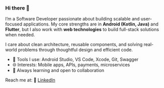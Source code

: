 ### Hi there 👋

I’m a Software Developer passionate about building scalable and user-focused applications. My core strengths are in **Android (Kotlin, Java)** and **Flutter**, but I also work with **web technologies** to build full-stack solutions when needed.

I care about clean architecture, reusable components, and solving real-world problems through thoughtful design and efficient code.

- 🔧 Tools I use: Android Studio, VS Code, Xcode, Git, Swagger
- 🌐 Interests: Mobile apps, APIs, payments, microservices
- 🚀 Always learning and open to collaboration

Reach me at:
🔗 [LinkedIn](https://www.linkedin.com/in/femi-adegbite-a1738b11a)

<!--
**Efhemo/Efhemo** is a ✨ _special_ ✨ repository because its `README.md` (this file) appears on your GitHub profile.

Here are some ideas to get you started:

- 🔭 I’m currently working on ...
- 🌱 I’m currently learning ...
- 👯 I’m looking to collaborate on ...
- 🤔 I’m looking for help with ...
- 💬 Ask me about ...
- 📫 How to reach me: ...
- 😄 Pronouns: ...
- ⚡ Fun fact: ...
-->
